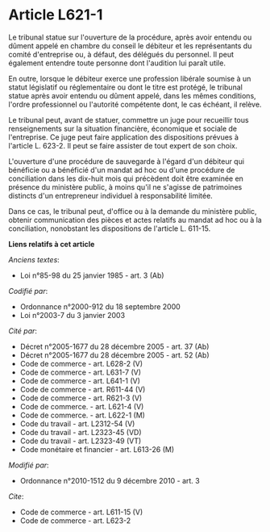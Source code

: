 # Article L621-1

Le tribunal statue sur l'ouverture de la procédure, après avoir entendu ou dûment appelé en chambre du conseil le débiteur et
les représentants du comité d'entreprise ou, à défaut, des délégués du personnel. Il peut également entendre toute personne
dont l'audition lui paraît utile. 

En outre, lorsque le débiteur exerce une profession libérale soumise à un statut législatif ou réglementaire ou dont le titre
est protégé, le tribunal statue après avoir entendu ou dûment appelé, dans les mêmes conditions, l'ordre professionnel ou
l'autorité compétente dont, le cas échéant, il relève. 

Le tribunal peut, avant de statuer, commettre un juge pour recueillir tous renseignements sur la situation financière,
économique et sociale de l'entreprise. Ce juge peut faire application des dispositions prévues à l'article L. 623-2. Il peut
se faire assister de tout expert de son choix.

L'ouverture d'une procédure de sauvegarde à l'égard d'un débiteur qui bénéficie ou a bénéficié d'un mandat ad hoc ou d'une
procédure de conciliation dans les dix-huit mois qui précèdent doit être examinée en présence du ministère public, à moins
qu'il ne s'agisse de patrimoines distincts d'un entrepreneur individuel à responsabilité limitée. 

Dans ce cas, le tribunal peut, d'office ou à la demande du ministère public, obtenir communication des pièces et actes
relatifs au mandat ad hoc ou à la conciliation, nonobstant les dispositions de l'article L. 611-15.

**Liens relatifs à cet article**

_Anciens textes_:

  - Loi n°85-98 du 25 janvier 1985 - art. 3 (Ab)

_Codifié par_:

  - Ordonnance n°2000-912 du 18 septembre 2000
  - Loi n°2003-7 du 3 janvier 2003

_Cité par_:

  - Décret n°2005-1677 du 28 décembre 2005 - art. 37 (Ab)
  - Décret n°2005-1677 du 28 décembre 2005 - art. 52 (Ab)
  - Code de commerce - art. L628-2 (V)
  - Code de commerce - art. L631-7 (V)
  - Code de commerce - art. L641-1 (V)
  - Code de commerce - art. R611-44 (V)
  - Code de commerce - art. R621-3 (V)
  - Code de commerce. - art. L621-4 (V)
  - Code de commerce. - art. L622-1 (M)
  - Code du travail - art. L2312-54 (V)
  - Code du travail - art. L2323-45 (VD)
  - Code du travail - art. L2323-49 (VT)
  - Code monétaire et financier - art. L613-26 (M)

_Modifié par_:

  - Ordonnance n°2010-1512 du 9 décembre 2010 - art. 3

_Cite_:

  - Code de commerce - art. L611-15 (V)
  - Code de commerce - art. L623-2
